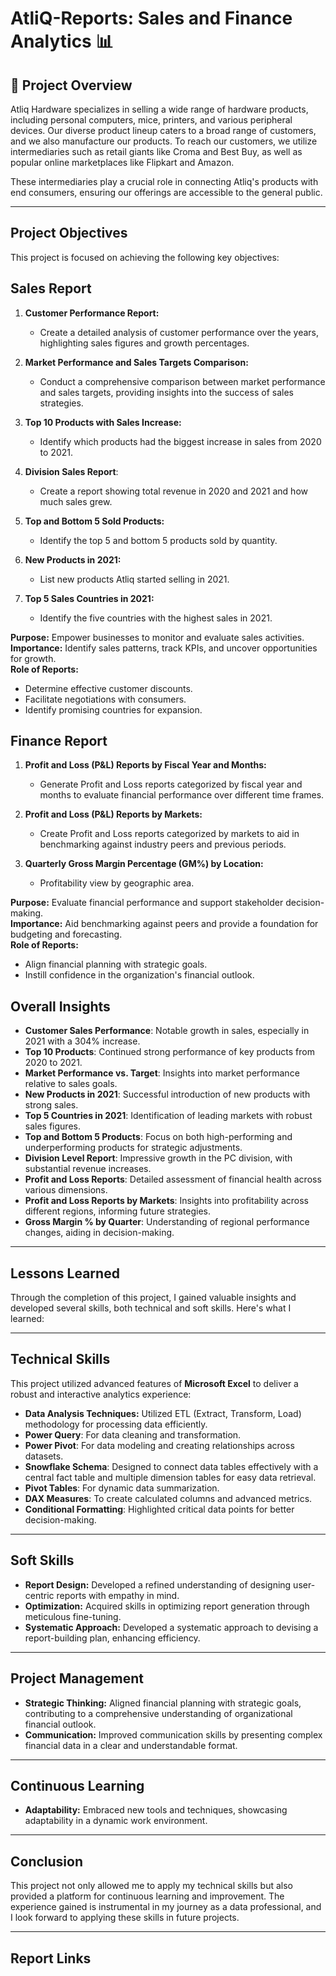 # AtliQ-Reports: Sales and Finance Analytics 📊

## 🌟 Project Overview

Atliq Hardware specializes in selling a wide range of hardware products, including personal computers, mice, printers, and various peripheral devices. Our diverse product lineup caters to a broad range of customers, and we also manufacture our products. To reach our customers, we utilize intermediaries such as retail giants like Croma and Best Buy, as well as popular online marketplaces like Flipkart and Amazon.

These intermediaries play a crucial role in connecting Atliq's products with end consumers, ensuring our offerings are accessible to the general public.

---
## Project Objectives

This project is focused on achieving the following key objectives:

## Sales Report
1. **Customer Performance Report:**
   - Create a detailed analysis of customer performance over the years, highlighting sales figures and growth percentages.

2. **Market Performance and Sales Targets Comparison:**
   - Conduct a comprehensive comparison between market performance and sales targets, providing insights into the success of sales strategies.
3. **Top 10 Products with Sales Increase:**
   - Identify which products had the biggest increase in sales from 2020 to 2021.
4. **Division Sales Report**:
   - Create a report showing total revenue in 2020 and 2021 and how much sales grew.
5. **Top and Bottom 5 Sold Products:**
   - Identify the top 5 and bottom 5 products sold by quantity.
6. **New Products in 2021:**
   - List new products Atliq started selling in 2021.
7. **Top 5 Sales Countries in 2021:**
   - Identify the five countries with the highest sales in 2021.

**Purpose:** Empower businesses to monitor and evaluate sales activities.  
**Importance:** Identify sales patterns, track KPIs, and uncover opportunities for growth.  
**Role of Reports:**  
- Determine effective customer discounts.  
- Facilitate negotiations with consumers.  
- Identify promising countries for expansion.

## Finance Report  
1. **Profit and Loss (P&L) Reports by Fiscal Year and Months:**
   - Generate Profit and Loss reports categorized by fiscal year and months to evaluate financial performance over different time frames.

2. **Profit and Loss (P&L) Reports by Markets:**
   - Create Profit and Loss reports categorized by markets to aid in benchmarking against industry peers and previous periods.
  
3. **Quarterly Gross Margin Percentage (GM%) by Location:**
    - Profitability view by geographic area.
     
**Purpose:** Evaluate financial performance and support stakeholder decision-making.  
**Importance:** Aid benchmarking against peers and provide a foundation for budgeting and forecasting.  
**Role of Reports:**  
- Align financial planning with strategic goals.  
- Instill confidence in the organization's financial outlook.

## Overall Insights
- **Customer Sales Performance**: Notable growth in sales, especially in 2021 with a 304% increase.
- **Top 10 Products**: Continued strong performance of key products from 2020 to 2021.
- **Market Performance vs. Target**: Insights into market performance relative to sales goals.
- **New Products in 2021**: Successful introduction of new products with strong sales.
- **Top 5 Countries in 2021**: Identification of leading markets with robust sales figures.
- **Top and Bottom 5 Products**: Focus on both high-performing and underperforming products for strategic adjustments.
- **Division Level Report**: Impressive growth in the PC division, with substantial revenue increases.
- **Profit and Loss Reports**: Detailed assessment of financial health across various dimensions.
- **Profit and Loss Reports by Markets**: Insights into profitability across different regions, informing future strategies.
- **Gross Margin % by Quarter**: Understanding of regional performance changes, aiding in decision-making.

---

## Lessons Learned

Through the completion of this project, I gained valuable insights and developed several skills, both technical and soft skills. Here's what I learned:

---

## Technical Skills
This project utilized advanced features of **Microsoft Excel** to deliver a robust and interactive analytics experience:

- **Data Analysis Techniques:** Utilized ETL (Extract, Transform, Load) methodology for processing data efficiently.
- **Power Query**: For data cleaning and transformation.
- **Power Pivot**: For data modeling and creating relationships across datasets.
- **Snowflake Schema**: Designed to connect data tables effectively with a central fact table and multiple dimension tables for easy data retrieval.
- **Pivot Tables**: For dynamic data summarization.
- **DAX Measures**: To create calculated columns and advanced metrics.
- **Conditional Formatting**: Highlighted critical data points for better decision-making.

---
## Soft Skills

- **Report Design:** Developed a refined understanding of designing user-centric reports with empathy in mind.
- **Optimization:** Acquired skills in optimizing report generation through meticulous fine-tuning.
- **Systematic Approach:** Developed a systematic approach to devising a report-building plan, enhancing efficiency.

---

## Project Management

- **Strategic Thinking:** Aligned financial planning with strategic goals, contributing to a comprehensive understanding of organizational financial outlook.
- **Communication:** Improved communication skills by presenting complex financial data in a clear and understandable format.

---

## Continuous Learning

- **Adaptability:** Embraced new tools and techniques, showcasing adaptability in a dynamic work environment.

---

## Conclusion

This project not only allowed me to apply my technical skills but also provided a platform for continuous learning and improvement. The experience gained is instrumental in my journey as a data professional, and I look forward to applying these skills in future projects.

---

## Report Links

